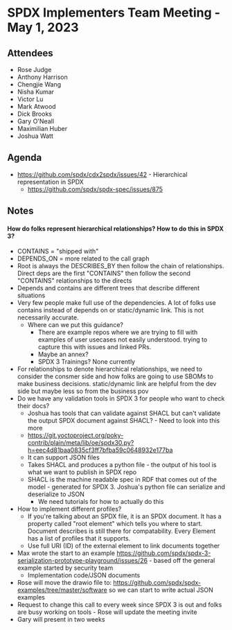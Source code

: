 # SPDX Implementers Team Meeting - May 1, 2023

## Attendees
* Rose Judge
* Anthony Harrison
* Chengjie Wang
* Nisha Kumar
* Victor Lu
* Mark Atwood
* Dick Brooks
* Gary O'Neall
* Maximilian Huber
* Joshua Watt

## Agenda
* https://github.com/spdx/cdx2spdx/issues/42 - Hierarchical representation in SPDX
  * https://github.com/spdx/spdx-spec/issues/875

## Notes
#### How do folks represent hierarchical relationships? How to do this in SPDX 3?
* CONTAINS = "shipped with"
* DEPENDS_ON = more related to the call graph
* Root is always the DESCRIBES_BY then follow the chain of relationships. Direct deps are the first "CONTAINS" then follow the second "CONTAINS" relationships to the directs
* Depends and contains are different trees that describe different situations
* Very few people make full use of the dependencies. A lot of folks use contains instead of depends on or static/dynamic link. This is not necessarily accurate.
  * Where can we put this guidance?
    * There are example repos where we are trying to fill with examples of user usecases not easily understood. trying to capture this with issues and linked PRs.
    * Maybe an annex?
    * SPDX 3 Trainings? None currently
* For relationships to denote hierarchical relationships, we need to consider the consmer side and how folks are going to use SBOMs to make business decisions. static/dynamic link are helpful from the dev side but maybe less so from the business pov
* Do we have any validation tools in SPDX 3 for people who want to check their docs?
  * Joshua has tools that can validate against SHACL but can't validate the output SPDX document against SHACL? - Need to look into this more
  *  https://git.yoctoproject.org/poky-contrib/plain/meta/lib/oe/spdx30.py?h=eec4d81baa0835cf3ff7bfba59c0648932e177ba 
  * It can support JSON files
  * Takes SHACL and produces a python file - the output of his tool is what we want to publish in SPDX repo
  * SHACL is the machine readable spec in RDF that comes out of the model - generated for SPDX 3. Joshua's python file can serialize and deserialize to JSON
    * We need tutorials for how to actually do this
* How to implement different profiles?
  * If you're talking about an SPDX file, it is an SPDX document. It has a property called "root element" which tells you where to start. Document describes is still there for compatability. Every Element has a list of profiles that it supports.
  * Use full URI (ID) of the external element to link documents together
* Max wrote the start to an example  https://github.com/spdx/spdx-3-serialization-prototype-playground/issues/26 - based off the general example started by security team
  * Implementation code/JSON documents
* Rose will move the drawio file to: https://github.com/spdx/spdx-examples/tree/master/software so we can start to write actual JSON examples 
* Request to change this call to every week since SPDX 3 is out and folks are busy working on tools - Rose will update the meeting invite
* Gary will present in two weeks 
